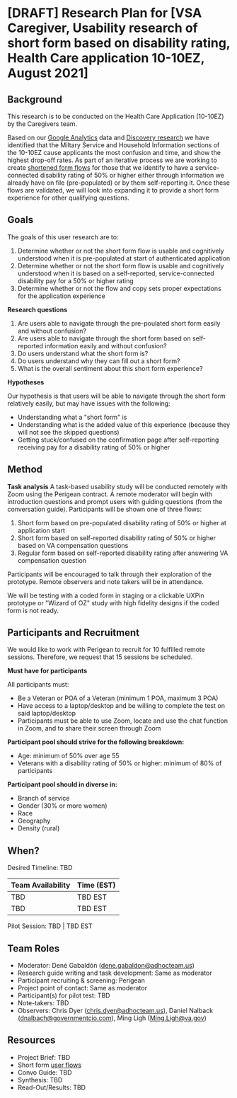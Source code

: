# [DRAFT] Research Plan for [VSA Caregiver, Usability research of short form based on disability rating, Health Care application 10-10EZ, August 2021]

## Background
This research is to be conducted on the Health Care Application (10-10EZ) by the Caregivers team.

Based on our [Google Analytics](https://docs.google.com/presentation/d/1HDGBx-whUrSArDLf8OP_-65lCMPi36h0ihHPA3XqmIk/edit#slide=id.p1) data and [Discovery research](https://github.com/department-of-veterans-affairs/va.gov-team/blob/master/products/caregivers/10-10EZ/Research%20April-May%202021/End%20user%20discovery%20research/research%20findings.md) we have identified that the Miltary Service and Household Information sections of the 10-10EZ cause applicants the most confusion and time, and show the highest drop-off rates. As part of an iterative process we are working to create [shortened form flows](https://www.sketch.com/s/da85cf44-4503-4e98-834e-ff068b242ef6/p/A71F1C96-FF98-42A2-9ADD-6D4B7A1DDB20) for those that we identify to have a service-connected disability rating of 50% or higher either through information we already have on file (pre-populated) or by them self-reporting it. Once these flows are validated, we will look into expanding it to provide a short form experience for other qualifying questions.

## Goals	

The goals of this user research are to:
1. Determine whether or not the short form flow is usable and cognitively understood when it is pre-populated at start of authenticated application
2. Determine whether or not the short form flow is usable and cognitively understood when it is based on a self-reported, service-connected disability pay for a 50% or higher rating
3. Determine whether or not the flow and copy sets proper expectations for the application experience

**Research questions**

1. Are users able to navigate through the pre-poulated short form easily and without confusion?
2. Are users able to navigate through the short form based on self-reported information easily and without confusion?
3. Do users understand what the short form is?
4. Do users understand why they can fill out a short form?
5. What is the overall sentiment about this short form experience?


**Hypotheses**

Our hypothesis is that users will be able to navigate through the short form relatively easily, but may have issues with the following:
- Understanding what a "short form" is 
- Understanding what is the added value of this experience (because they will not see the skipped questions)
- Getting stuck/confused on the confirmation page after self-reporting receiving pay for a disability rating of 50% or higher


## Method	
**Task analysis**
A task-based usability study will be conducted remotely with Zoom using the Perigean contract. A remote moderator will begin with introduction questions and prompt users with guiding questions (from the conversation guide). Participants will be shown one of three flows:
1. Short form based on pre-populated disability rating of 50% or higher at application start
2. Short form based on self-reported disability rating of 50% or higher based on VA compensation questions
3. Regular form based on self-reported disability rating after answering VA compensation question


Participants will be encouraged to talk through their exploration of the prototype. Remote observers and note takers will be in attendance.

We will be testing with a coded form in staging or a clickable UXPin prototype or "Wizard of OZ" study with high fidelity designs if the coded form is not ready.
  	

## Participants and Recruitment	
We would like to work with Perigean to recruit for 10 fulfilled remote sessions. Therefore, we request that 15 sessions be scheduled.

**Must have for participants**

All participants must:

- Be a Veteran or POA of a Veteran (minimum 1 POA, maximum 3 POA)
- Have access to a laptop/desktop and be willing to complete the test on said laptop/desktop
- Participants must be able to use Zoom, locate and use the chat function in Zoom, and to share their screen through Zoom


**Participant pool should strive for the following breakdown:**

- Age: minimum of 50% over age 55
- Veterans with a disability rating of 50% or higher:	minimum of 80% of participants


**Participant pool should in diverse in:**
- Branch of service
- Gender (30% or more women)
- Race
- Geography
- Density (rural)


## When? 	
Desired Timeline: TBD
	
Team Availability | Time (EST)
------------------|--------------
TBD      | TBD EST
TBD       | TBD EST



Pilot Session: TBD | TBD EST 	

## Team Roles	
	
- Moderator: Dené Gabaldón (dene.gabaldon@adhocteam.us)	
- Research guide writing and task development: Same as moderator
- Participant recruiting & screening:	Perigean
- Project point of contact:	Same as moderator
- Participant(s) for pilot test:	TBD
- Note-takers: TBD
- Observers: Chris Dyer (chris.dyer@adhocteam.us), Daniel Nalback (dnalbach@governmentcio.com), Ming Ligh (Ming.Ligh@va.gov) 
	

## Resources	
- Project Brief: TBD
- Short form [user flows](https://www.sketch.com/s/da85cf44-4503-4e98-834e-ff068b242ef6/p/A71F1C96-FF98-42A2-9ADD-6D4B7A1DDB20)
- Convo Guide: TBD	
- Synthesis: TBD
- Read-Out/Results: TBD
